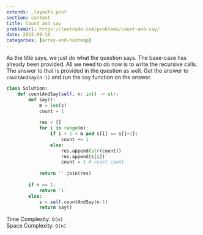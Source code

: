 ```yaml
---
extends: _layouts.post
section: content
title: Count and say
problemUrl: https://leetcode.com/problems/count-and-say/
date: 2022-09-10
categories: [array-and-hashmap]
---
```


As the title says, we just do what the question says. The base-case has already been provided. All we need to do now is to write the recursive calls. The answer to that is provided in the question as well. Get the answer to `countAndSay(n-1)` and run the say function on the answer.

```python
class Solution:
    def countAndSay(self, n: int) -> str:
        def say():
            m = len(s)
            count = 1
            
            res = []
            for i in range(m):
                if i + 1 < m and s[i] == s[i+1]:
                    count += 1
                else:
                    res.append(str(count))
                    res.append(s[i])
                    count = 1 # reset count
            
            return ''.join(res)
        
        if n == 1:
            return '1'
        else:
            s = self.countAndSay(n-1)
            return say()
```

Time Complexity: `O(n)` <br/>
Space Complexity: `O(n)`